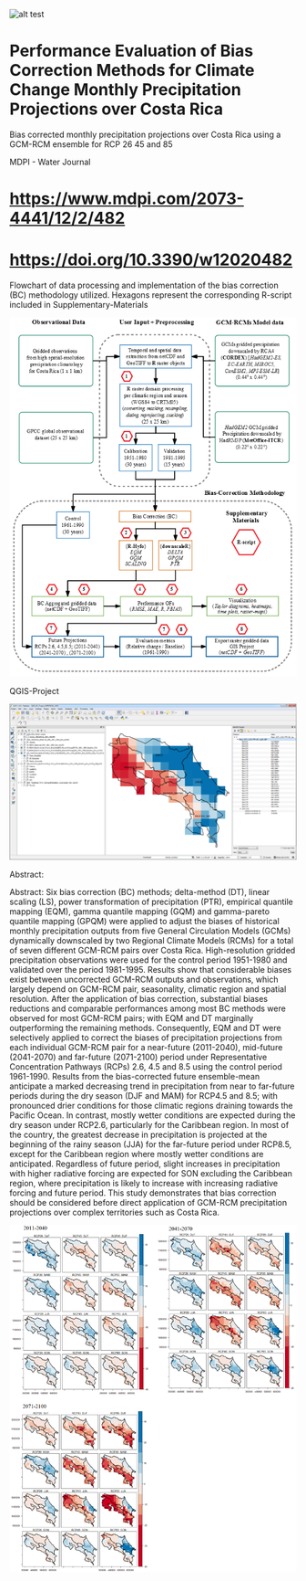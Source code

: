 
![alt test](/XXX.png)

# Performance Evaluation of Bias Correction Methods for Climate Change Monthly Precipitation Projections over Costa Rica

Bias corrected monthly precipitation projections over Costa Rica using a GCM-RCM ensemble for RCP 26 45 and 85 

MDPI - Water Journal

# https://www.mdpi.com/2073-4441/12/2/482

# https://doi.org/10.3390/w12020482

Flowchart of data processing and implementation of the bias correction (BC) methodology utilized. Hexagons represent the corresponding R-script included in Supplementary-Materials

![alt test](/ILLUS_03.png)

QGIS-Project

![alt test](/QGIS_GCM_RCM.png)

Abstract: 

Abstract: Six bias correction (BC) methods; delta-method (DT), linear scaling (LS), power transformation of precipitation (PTR), empirical quantile mapping (EQM), gamma quantile mapping (GQM) and gamma-pareto quantile mapping (GPQM) were applied to adjust the biases of historical monthly precipitation outputs from five General Circulation Models (GCMs) dynamically downscaled by two Regional Climate Models (RCMs) for a total of seven different GCM-RCM pairs over Costa Rica. High-resolution gridded precipitation observations were used for the control period 1951-1980 and validated over the period 1981-1995. Results show that considerable biases exist between uncorrected GCM-RCM outputs and observations, which largely depend on GCM-RCM pair, seasonality, climatic region and spatial resolution.  After the application of bias correction, substantial biases reductions and comparable performances among most BC methods were observed for most GCM-RCM pairs; with EQM and DT marginally outperforming the remaining methods. Consequently, EQM and DT were selectively applied to correct the biases of precipitation projections from each individual GCM-RCM pair for a near-future (2011-2040), mid-future (2041-2070) and far-future (2071-2100) period under Representative Concentration Pathways (RCPs) 2.6, 4.5 and 8.5 using the control period 1961-1990. Results from the bias-corrected future ensemble-mean anticipate a marked decreasing trend in precipitation from near to far-future periods during the dry season (DJF and MAM) for RCP4.5 and 8.5; with pronounced drier conditions for those climatic regions draining towards the Pacific Ocean. In contrast, mostly wetter conditions are expected during the dry season under RCP2.6, particularly for the Caribbean region. In most of the country, the greatest decrease in precipitation is projected at the beginning of the rainy season (JJA) for the far-future period under RCP8.5, except for the Caribbean region where mostly wetter conditions are anticipated. Regardless of future period, slight increases in precipitation with higher radiative forcing are expected for SON excluding the Caribbean region, where precipitation is likely to increase with increasing radiative forcing and future period. This study demonstrates that bias correction should be considered before direct application of GCM-RCM precipitation projections over complex territories such as Costa Rica.


![alt test](/ILLUS_12.png)
